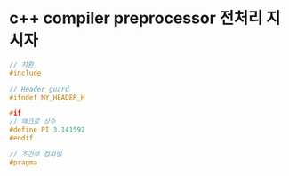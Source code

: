 # c++ compiler preprocessor 전처리 지시자

```cpp
// 치환
#include

// Header guard
#ifndef MY_HEADER_H

#if
// 매크로 상수
#define PI 3.141592
#endif

// 조건부 컴파일
#pragma
```
